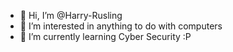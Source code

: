 - 👋 Hi, I’m @Harry-Rusling
- 👀 I’m interested in anything to do with computers 
- 🌱 I’m currently learning Cyber Security :P


